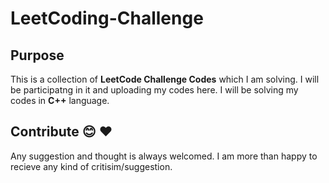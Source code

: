 # LeetCoding-Challenge

## Purpose
 
This is a collection of **LeetCode Challenge Codes** which I am solving. I will be participatng in it and uploading my codes here. I will be solving my codes in **C++** language.


## Contribute 😊 ❤️ 
Any suggestion and thought is always welcomed. I am more than happy to recieve any kind of critisim/suggestion.



